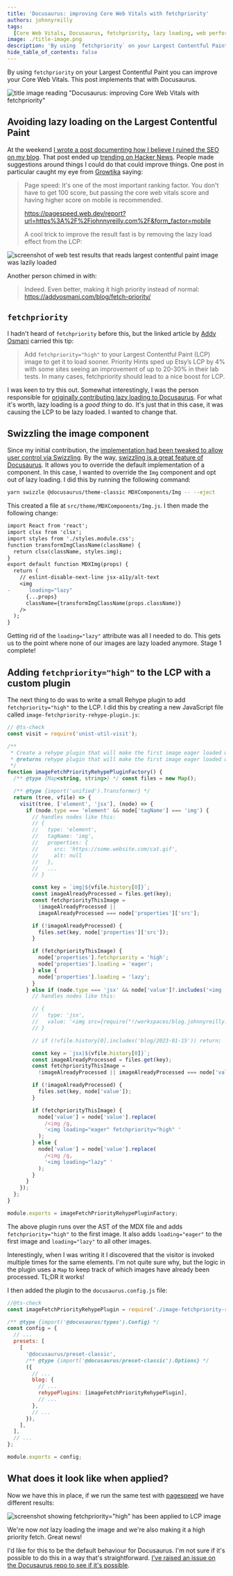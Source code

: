 ```yaml
---
title: 'Docusaurus: improving Core Web Vitals with fetchpriority'
authors: johnnyreilly
tags:
  [Core Web Vitals, Docusaurus, fetchpriority, lazy loading, web performance]
image: ./title-image.png
description: 'By using `fetchpriority` on your Largest Contentful Paint you can improve your Core Web Vitals. This post implements that with Docusaurus.'
hide_table_of_contents: false
---
```


By using `fetchpriority` on your Largest Contentful Paint you can improve your Core Web Vitals. This post implements that with Docusaurus.

![title image reading "Docusaurus: improving Core Web Vitals with fetchpriority"](title-image.png)

## Avoiding lazy loading on the Largest Contentful Paint

At the weekend [I wrote a post documenting how I believe I ruined the SEO on my blog](../2023-01-15-how-i-ruined-my-seo/index.md). That post ended up [trending on Hacker News](https://news.ycombinator.com/item?id=34389421). People made suggestions around things I could do that could improve things. One post in particular caught my eye from [Growtika](https://growtika.com) saying:

> Page speed: It's one of the most important ranking factor. You don't have to get 100 score, but passing the core web vitals score and having higher score on mobile is recommended.
>
> https://pagespeed.web.dev/report?url=https%3A%2F%2Fjohnnyreilly.com%2F&form_factor=mobile
>
> A cool trick to improve the result fast is by removing the lazy load effect from the LCP:

![screenshot of web test results that reads largest contentful paint image was lazily loaded ](screenshot-largest-contentful-paint-image-lazy-loaded.webp)

Another person chimed in with:

> Indeed. Even better, making it high priority instead of normal: https://addyosmani.com/blog/fetch-priority/

## `fetchpriority`

I hadn't heard of `fetchpriority` before this, but the linked article by [Addy Osmani](https://addyosmani.com) carried this tip:

> Add `fetchpriority="high"` to your Largest Contentful Paint (LCP) image to get it to load sooner. Priority Hints sped up Etsy’s LCP by 4% with some sites seeing an improvement of up to 20-30% in their lab tests. In many cases, fetchpriority should lead to a nice boost for LCP.

I was keen to try this out. Somewhat interestingly, I was the person responsible for [originally contributing lazy loading to Docusaurus](https://github.com/facebook/docusaurus/pull/6598). For what it's worth, lazy loading is a _good thing_ to do. It's just that in this case, it was causing the LCP to be lazy loaded. I wanted to change that.

## Swizzling the image component

Since my initial contribution, the [implementation had been tweaked to allow user control via Swizzling](https://github.com/facebook/docusaurus/pull/6990). By the way, [swizzling is a great feature of Docusaurus](https://docusaurus.io/docs/swizzling). It allows you to override the default implementation of a component. In this case, I wanted to override the `Img` component and opt out of lazy loading. I did this by running the following command:

```bash
yarn swizzle @docusaurus/theme-classic MDXComponents/Img -- --eject
```

This created a file at `src/theme/MDXComponents/Img.js`. I then made the following change:

```diff
import React from 'react';
import clsx from 'clsx';
import styles from './styles.module.css';
function transformImgClassName(className) {
  return clsx(className, styles.img);
}
export default function MDXImg(props) {
  return (
    // eslint-disable-next-line jsx-a11y/alt-text
    <img
-      loading="lazy"
      {...props}
      className={transformImgClassName(props.className)}
    />
  );
}
```

Getting rid of the `loading="lazy"` attribute was all I needed to do. This gets us to the point where none of our images are lazy loaded anymore. Stage 1 complete!

## Adding `fetchpriority="high"` to the LCP with a custom plugin

The next thing to do was to write a small Rehype plugin to add `fetchpriority="high"` to the LCP. I did this by creating a new JavaScript file called `image-fetchpriority-rehype-plugin.js`:

```js
// @ts-check
const visit = require('unist-util-visit');

/**
 * Create a rehype plugin that will make the first image eager loaded with fetchpriority="high" and lazy load all other images
 * @returns rehype plugin that will make the first image eager loaded with fetchpriority="high" and lazy load all other images
 */
function imageFetchPriorityRehypePluginFactory() {
  /** @type {Map<string, string>} */ const files = new Map();

  /** @type {import('unified').Transformer} */
  return (tree, vfile) => {
    visit(tree, ['element', 'jsx'], (node) => {
      if (node.type === 'element' && node['tagName'] === 'img') {
        // handles nodes like this:
        // {
        //   type: 'element',
        //   tagName: 'img',
        //   properties: {
        //     src: 'https://some.website.com/cat.gif',
        //     alt: null
        //   },
        //   ...
        // }

        const key = `img|${vfile.history[0]}`;
        const imageAlreadyProcessed = files.get(key);
        const fetchpriorityThisImage =
          !imageAlreadyProcessed ||
          imageAlreadyProcessed === node['properties']['src'];

        if (!imageAlreadyProcessed) {
          files.set(key, node['properties']['src']);
        }

        if (fetchpriorityThisImage) {
          node['properties'].fetchpriority = 'high';
          node['properties'].loading = 'eager';
        } else {
          node['properties'].loading = 'lazy';
        }
      } else if (node.type === 'jsx' && node['value']?.includes('<img ')) {
        // handles nodes like this:

        // {
        //   type: 'jsx',
        //   value: '<img src={require("!/workspaces/blog.johnnyreilly.com/blog-website/node_modules/url-loader/dist/cjs.js?limit=10000&name=assets/images/[name]-[hash].[ext]&fallback=/workspaces/blog.johnnyreilly.com/blog-website/node_modules/file-loader/dist/cjs.js!./bower-with-the-long-paths.png").default} width="640" height="497" />'
        // }

        // if (!vfile.history[0].includes('blog/2023-01-15')) return;

        const key = `jsx|${vfile.history[0]}`;
        const imageAlreadyProcessed = files.get(key);
        const fetchpriorityThisImage =
          !imageAlreadyProcessed || imageAlreadyProcessed === node['value'];

        if (!imageAlreadyProcessed) {
          files.set(key, node['value']);
        }

        if (fetchpriorityThisImage) {
          node['value'] = node['value'].replace(
            /<img /g,
            '<img loading="eager" fetchpriority="high" '
          );
        } else {
          node['value'] = node['value'].replace(
            /<img /g,
            '<img loading="lazy" '
          );
        }
      }
    });
  };
}

module.exports = imageFetchPriorityRehypePluginFactory;
```

The above plugin runs over the AST of the MDX file and adds `fetchpriority="high"` to the first image. It also adds `loading="eager"` to the first image and `loading="lazy"` to all other images.

Interestingly, when I was writing it I discovered that the visitor is invoked multiple times for the same elements. I'm not quite sure why, but the logic in the plugin uses a `Map` to keep track of which images have already been processed. TL;DR it works!

I then added the plugin to the `docusaurus.config.js` file:

```js
//@ts-check
const imageFetchPriorityRehypePlugin = require('./image-fetchpriority-rehype-plugin');

/** @type {import('@docusaurus/types').Config} */
const config = {
  // ...
  presets: [
    [
      '@docusaurus/preset-classic',
      /** @type {import('@docusaurus/preset-classic').Options} */
      ({
        // ...
        blog: {
          // ...
          rehypePlugins: [imageFetchPriorityRehypePlugin],
          // ...
        },
        // ...
      }),
    ],
  ],
  // ...
};

module.exports = config;
```

## What does it look like when applied?

Now we have this in place, if we run the same test with [pagespeed](https://pagespeed.web.dev/) we have different results:

![screenshot showing fetchpriority="high" has been applied to LCP image](screenshot-largest-contentful-paint-image-fetchpriority.webp)

We're now _not_ lazy loading the image and we're also making it a high priority fetch. Great news!

I'd like for this to be the default behaviour for Docusaurus. I'm not sure if it's possible to do this in a way that's straightforward. [I've raised an issue on the Docusaurus repo to see if it's possible](https://github.com/facebook/docusaurus/issues/8552).
